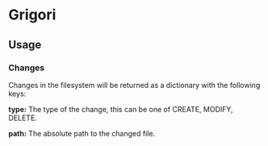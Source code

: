 # Grigori

## Usage

### Changes

Changes in the filesystem will be returned as a dictionary with the following keys:

**type:** The type of the change, this can be one of CREATE, MODIFY, DELETE.

**path:** The absolute path to the changed file.